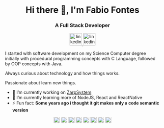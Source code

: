 <h1 align="center">Hi there 👋, I'm Fabio Fontes</h1>
<h3 align="center">A Full Stack Developer</h3>

<p align="center">
  <a href="https://www.linkedin.com/in/fabio-fontes-b00a23174/" target="_blank">
     <img src="https://devicon.dev/devicon.git/icons/linkedin/linkedin-original.svg" alt="linkedin" width="40" height="40"/>
  </a>
   <a href="https://twitter.com/fabiofontesx_" target="_blank">
     <img src="https://devicon.dev/devicon.git/icons/twitter/twitter-original.svg" alt="linkedin" width="40" height="40"/>
  </a>
</p>  

<p>I started with software development on my Science Computer degree initially with  procedural programming concepts with C Language, followed by  OOP concepts with Java.</p>
<p>Always curious about technology and how things works.</p>
<p>Passionate about learn new things.</p>

- 🔭 I’m currently working on [ZarpSystem](http://www.zarpsystem.com.br/)
- 🌱 I’m currently learning more of NodeJS, React and ReactNative
- ⚡ Fun fact: **Some years ago i thought it git makes only a code semantic version** 
<p align="center">
            <img src="https://devicons.github.io/devicon/devicon.git/icons/javascript/javascript-original.svg" alt="javascript" width="20" height="20"/>
            <img src="https://devicon.dev/devicon.git/icons/java/java-original-wordmark.svg" alt="python" width="20" height="20"/>
            <img src="https://devicon.dev/devicon.git/icons/python/python-original.svg" alt="java" width="20" height="20"/>
            <img src="https://devicon.dev/devicon.git/icons/c/c-original.svg" alt="C" width="20" height="20"/>
            <img src="https://devicons.github.io/devicon/devicon.git/icons/react/react-original-wordmark.svg" alt="react" width="20" height="20"/>
            <img src="https://devicon.dev/devicon.git/icons/nodejs/nodejs-plain.svg" alt="nodeJS" width="20" height="20"/>
            <img src="https://devicon.dev/devicon.git/icons/oracle/oracle-original.svg" alt="oracle" width="20" height="20"/>
            <img src="https://devicon.dev/devicon.git/icons/mongodb/mongodb-original-wordmark.svg" alt="mongo" width="20" height="20"/>
</p>


<!--
**fabiofontesx/fabiofontesx** is a ✨ _special_ ✨ repository because its `README.md` (this file) appears on your GitHub profile.

Here are some ideas to get you started:

- 🔭 I’m currently working on ...
- 🌱 I’m currently learning ...
- 👯 I’m looking to collaborate on ...
- 🤔 I’m looking for help with ...
- 💬 Ask me about ...
- 📫 How to reach me: ...
- 😄 Pronouns: ...

-->
